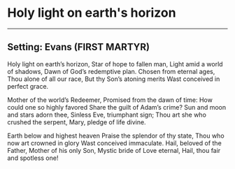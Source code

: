 # Holy light on earth's horizon

***

## Setting: Evans (FIRST MARTYR)

Holy light on earth’s horizon,
Star of hope to fallen man,
Light amid a world of shadows,
Dawn of God’s redemptive plan.
Chosen from eternal ages, 
Thou alone of all our race,
But thy Son’s atoning merits
Wast conceived in perfect grace.

Mother of the world’s Redeemer,
Promised from the dawn of time:
How could one so highly favored
Share the guilt of Adam’s crime?
Sun and moon and stars adorn thee,
Sinless Eve, triumphant sign;
Thou art she who crushed the serpent,
Mary, pledge of life divine.

Earth below and highest heaven
Praise the splendor of thy state,
Thou who now art crowned in glory
Wast conceived immaculate.
Hail, beloved of the Father,
Mother of his only Son,
Mystic bride of Love eternal,
Hail, thou fair and spotless one!